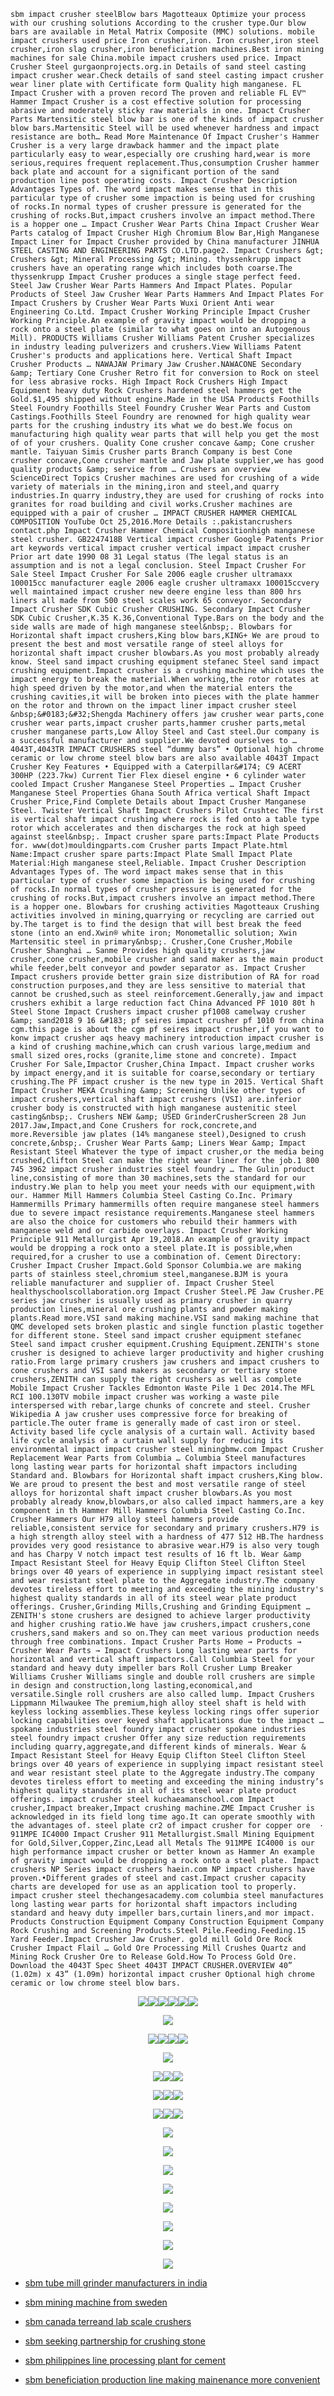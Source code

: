 ```
sbm impact crusher steelBlow bars Magotteaux Optimize your process with our crushing solutions According to the crusher type.Our blow bars are available in Metal Matrix Composite (MMC) solutions. mobile impact crushers used price Iron crusher,iron. Iron crusher,iron steel crusher,iron slag crusher,iron beneficiation machines.Best iron mining machines for sale China.mobile impact crushers used price. Impact Crusher Steel gurgaonprojects.org.in Details of sand steel casting impact crusher wear.Check details of sand steel casting impact crusher wear liner plate with Certificate form Quality high manganese. FL Impact Crusher with a proven record The proven and reliable FL EV™ Hammer Impact Crusher is a cost effective solution for processing abrasive and moderately sticky raw materials in one. Impact Crusher Parts Martensitic steel blow bar is one of the kinds of impact crusher blow bars.Martensitic Steel will be used whenever hardness and impact resistance are both… Read More Maintenance Of Impact Crusher's Hammer Crusher is a very large drawback hammer and the impact plate particularly easy to wear,especially ore crushing hard,wear is more serious,requires frequent replacement.Thus,consumption Crusher hammer back plate and account for a significant portion of the sand production line post operating costs. Impact Crusher Description Advantages Types of. The word impact makes sense that in this particular type of crusher some impaction is being used for crushing of rocks.In normal types of crusher pressure is generated for the crushing of rocks.But,impact crushers involve an impact method.There is a hopper one … Impact Crusher Wear Parts China Impact Crusher Wear Parts catalog of Impact Crusher High Chromium Blow Bar,High Manganese Impact Liner for Impact Crusher provided by China manufacturer JINHUA STEEL CASTING AND ENGINEERING PARTS CO.LTD.page2. Impact Crushers &gt; Crushers &gt; Mineral Processing &gt; Mining. thyssenkrupp impact crushers have an operating range which includes both coarse.The thyssenkrupp Impact Crusher produces a single stage perfect feed. Steel Jaw Crusher Wear Parts Hammers And Impact Plates. Popular Products of Steel Jaw Crusher Wear Parts Hammers And Impact Plates For Impact Crushers by Crusher Wear Parts Wuxi Orient Anti wear Engineering Co.Ltd. Impact Crusher Working Principle Impact Crusher Working Principle.An example of gravity impact would be dropping a rock onto a steel plate (similar to what goes on into an Autogenous Mill). PRODUCTS Williams Crusher Williams Patent Crusher specializes in industry leading pulverizers and crushers.View Williams Patent Crusher's products and applications here. Vertical Shaft Impact Crusher Products … NAWAJAW Primary Jaw Crusher.NAWACONE Secondary &amp; Tertiary Cone Crusher Retro fit for conversion to Rock on steel for less abrasive rocks. High Impact Rock Crushers High Impact Equipment heavy duty Rock Crushers hardened steel hammers get the Gold.$1,495 shipped without engine.Made in the USA Products Foothills Steel Foundry Foothills Steel Foundry Crusher Wear Parts and Custom Castings.Foothills Steel Foundry are renowned for high quality wear parts for the crushing industry its what we do best.We focus on manufacturing high quality wear parts that will help you get the most of of your crushers. Quality Cone crusher concave &amp; Cone crusher mantle. Taiyuan Simis Crusher parts Branch Company is best Cone crusher concave,Cone crusher mantle and Jaw plate supplier,we has good quality products &amp; service from … Crushers an overview ScienceDirect Topics Crusher machines are used for crushing of a wide variety of materials in the mining,iron and steel,and quarry industries.In quarry industry,they are used for crushing of rocks into granites for road building and civil works.Crusher machines are equipped with a pair of crusher … IMPACT CRUSHER HAMMER CHEMICAL COMPOSITION YouTube Oct 25,2016.More Details :.pakistancrushers contact.php Impact Crusher Hammer Chemical Compositionhigh manganese steel crusher. GB2247418B Vertical impact crusher Google Patents Prior art keywords vertical impact crusher vertical impact impact crusher Prior art date 1990 08 31 Legal status (The legal status is an assumption and is not a legal conclusion. Steel Impact Crusher For Sale Steel Impact Crusher For Sale 2006 eagle crusher ultramaxx 100015cc manufacturer eagle 2006 eagle crusher ultramaxx 100015ccvery well maintained impact crusher new deere engine less than 800 hrs liners all made from 500 steel scales work 65 conveyor. Secondary Impact Crusher SDK Cubic Crusher CRUSHING. Secondary Impact Crusher SDK Cubic Crusher,K.35 K.36,Conventional Type.Bars on the body and the side walls are made of high manganese steel&nbsp;. Blowbars for Horizontal shaft impact crushers,King blow bars,KING+ We are proud to present the best and most versatile range of steel alloys for horizontal shaft impact crusher blowbars.As you most probably already know. Steel sand impact crushing equipment stefanec Steel sand impact crushing equipment.Impact crusher is a crushing machine which uses the impact energy to break the material.When working,the rotor rotates at high speed driven by the motor,and when the material enters the crushing cavities,it will be broken into pieces with the plate hammer on the rotor and thrown on the impact liner impact crusher steel &nbsp;&#0183;&#32;Shengda Machinery offers jaw crusher wear parts,cone crusher wear parts,impact crusher parts,hammer crusher parts,metal crusher manganese parts,Low Alloy Steel and Cast steel.Our company is a successful manufacturer and supplier.We devoted ourselves to … 4043T,4043TR IMPACT CRUSHERS steel “dummy bars” • Optional high chrome ceramic or low chrome steel blow bars are also available 4043T Impact Crusher Key Features • Equipped with a Caterpillar&#174; C9 ACERT 300HP (223.7kw) Current Tier Flex diesel engine • 6 cylinder water cooled Impact Crusher Manganese Steel Properties … Impact Crusher Manganese Steel Properties Ghana South Africa vertical Shaft Impact Crusher Price,Find Complete Details about Impact Crusher Manganese Steel. Twister Vertical Shaft Impact Crushers Pilot Crushtec The first is vertical shaft impact crushing where rock is fed onto a table type rotor which accelerates and then discharges the rock at high speed against steel&nbsp;. Impact crusher spare parts:Impact Plate Products for. www(dot)mouldingparts.com Crusher parts Impact Plate.html Name:Impact crusher spare parts:Impact Plate Small Impact Plate Material:High manganese steel,Reliable. Impact Crusher Description Advantages Types of. The word impact makes sense that in this particular type of crusher some impaction is being used for crushing of rocks.In normal types of crusher pressure is generated for the crushing of rocks.But,impact crushers involve an impact method.There is a hopper one. Blowbars for crushing activities Magotteaux Crushing activities involved in mining,quarrying or recycling are carried out by.The target is to find the design that will best break the feed stone (into an end.Xwin® white iron; Monometallic solution; Xwin Martensitic steel in primary&nbsp;. Crusher,Cone Crusher,Mobile Crusher Shanghai … Sanme Provides high quality crushers,jaw crusher,cone crusher,mobile crusher and sand maker as the main product while feeder,belt conveyor and powder separator as. Impact Crusher Impact crushers provide better grain size distribution of RA for road construction purposes,and they are less sensitive to material that cannot be crushed,such as steel reinforcement.Generally,jaw and impact crushers exhibit a large reduction fact China Advanced PF 1010 80t h Steel Stone Impact Crushers impact crusher pf1008 camelway crusher &amp; sand2018 9 16 &#183; pf seires impact crusher pf 1010 from china cgm.this page is about the cgm pf seires impact crusher,if you want to konw impact crusher aqs heavy machinery introduction impact crusher is a kind of crushing machine,which can crush various large,medium and small sized ores,rocks (granite,lime stone and concrete). Impact Crusher For Sale,Impactor Crusher,China Impact. Impact crusher works by impact energy,and it is suitable for coarse,secondary or tertiary crushing.The PF impact crusher is the new type in 2015. Vertical Shaft Impact Crusher MEKA Crushing &amp; Screening Unlike other types of impact crushers,vertical shaft impact crushers (VSI) are.inferior crusher body is constructed with high manganese austenitic steel casting&nbsp;. Crushers NEW &amp; USED GrinderCrusherScreen 28 Jun 2017.Jaw,Impact,and Cone Crushers for rock,concrete,and more.Reversible jaw plates (14% manganese steel),Designed to crush concrete,&nbsp;. Crusher Wear Parts &amp; Liners Wear &amp; Impact Resistant Steel Whatever the type of impact crusher,or the media being crushed,Clifton Steel can make the right wear liner for the job.1 800 745 3962 impact crusher industries steel foundry … The Gulin product line,consisting of more than 30 machines,sets the standard for our industry.We plan to help you meet your needs with our equipment,with our. Hammer Mill Hammers Columbia Steel Casting Co.Inc. Primary Hammermills Primary hammermills often require manganese steel hammers due to severe impact resistance requirements.Manganese steel hammers are also the choice for customers who rebuild their hammers with manganese weld and or carbide overlays. Impact Crusher Working Principle 911 Metallurgist Apr 19,2018.An example of gravity impact would be dropping a rock onto a steel plate.It is possible,when required,for a crusher to use a combination of. Cement Directory: Crusher Impact Crusher Impact.Gold Sponsor Columbia.we are making parts of stainless steel,chromium steel,manganese.BJM is youra reliable manufacturer and supplier of. Impact Crusher Steel healthyschoolscollaboration.org Impact Crusher Steel.PE Jaw Crusher.PE series jaw crusher is usually used as primary crusher in quarry production lines,mineral ore crushing plants and powder making plants.Read more.VSI sand making machine.VSI sand making machine that QMC developed sets broken plastic and single function plastic together for different stone. Steel sand impact crusher equipment stefanec Steel sand impact crusher equipment.Crushing Equipment.ZENITH's stone crusher is designed to achieve larger productivity and higher crushing ratio.From large primary crushers jaw crushers and impact crushers to cone crushers and VSI sand makers as secondary or tertiary stone crushers,ZENITH can supply the right crushers as well as complete Mobile Impact Crusher Tackles Edmonton Waste Pile 1 Dec 2014.The MFL RCI 100.130TV mobile impact crusher was working a waste pile interspersed with rebar,large chunks of concrete and steel. Crusher Wikipedia A jaw crusher uses compressive force for breaking of particle.The outer frame is generally made of cast iron or steel. Activity based life cycle analysis of a curtain wall. Activity based life cycle analysis of a curtain wall supply for reducing its environmental impact impact crusher steel miningbmw.com Impact Crusher Replacement Wear Parts from Columbia … Columbia Steel manufactures long lasting wear parts for horizontal shaft impactors including Standard and. Blowbars for Horizontal shaft impact crushers,King blow. We are proud to present the best and most versatile range of steel alloys for horizontal shaft impact crusher blowbars.As you most probably already know,blowbars,or also called impact hammers,are a key component in th Hammer Mill Hammers Columbia Steel Casting Co.Inc. Crusher Hammers Our H79 alloy steel hammers provide reliable,consistent service for secondary and primary crushers.H79 is a high strength alloy steel with a hardness of 477 512 HB.The hardness provides very good resistance to abrasive wear.H79 is also very tough and has Charpy V notch impact test results of 16 ft lb. Wear &amp Impact Resistant Steel for Heavy Equip Clifton Steel Clifton Steel brings over 40 years of experience in supplying impact resistant steel and wear resistant steel plate to the Aggregate industry.The company devotes tireless effort to meeting and exceeding the mining industry's highest quality standards in all of its steel wear plate product offerings. Crusher,Grinding Mills,Crushing and Grinding Equipment … ZENITH's stone crushers are designed to achieve larger productivity and higher crushing ratio.We have jaw crushers,impact crushers,cone crushers,sand makers and so on.They can meet various production needs through free combinations. Impact Crusher Parts Home → Products → Crusher Wear Parts → Impact Crushers Long lasting wear parts for horizontal and vertical shaft impactors.Call Columbia Steel for your standard and heavy duty impeller bars Roll Crusher Lump Breaker Williams Crusher Williams single and double roll crushers are simple in design and construction,long lasting,economical,and versatile.Single roll crushers are also called lump. Impact Crushers Lippmann Milwaukee The premium,high alloy steel shaft is held with keyless locking assemblies.These keyless locking rings offer superior locking capabilities over keyed shaft applications due to the impact … spokane industries steel foundry impact crusher spokane industries steel foundry impact crusher Offer any size reduction requirements including quarry,aggregate,and different kinds of minerals. Wear & Impact Resistant Steel for Heavy Equip Clifton Steel Clifton Steel brings over 40 years of experience in supplying impact resistant steel and wear resistant steel plate to the Aggregate industry.The company devotes tireless effort to meeting and exceeding the mining industry’s highest quality standards in all of its steel wear plate product offerings. impact crusher steel kuchaeamanschool.com Impact crusher,Impact breaker,Impact crushing machine.ZME Impact Crusher is acknowledged in its field long time ago.It can operate smoothly with the advantages of. steel plate cr2 of impact crusher for copper ore  · 911MPE IC4000 Impact Crusher 911 Metallurgist.Small Mining Equipment for Gold,Silver,Copper,Zinc,Lead all Metals The 911MPE IC4000 is our high performance impact crusher or better known as Hammer An example of gravity impact would be dropping a rock onto a steel plate. Impact crushers NP Series impact crushers haein.com NP impact crushers have proven.•Different grades of steel and cast.Impact crusher capacity charts are developed for use as an application tool to properly. impact crusher steel thechangesacademy.com columbia steel manufactures long lasting wear parts for horizontal shaft impactors including standard and heavy duty impeller bars,curtain liners,and mor impact. Products Construction Equipment Company Construction Equipment Company Rock Crushing and Screening Products.Steel Pile.Feeding.Feeding.15 Yard Feeder.Impact Crusher Jaw Crusher. gold mill Gold Ore Rock Crusher Impact Flail … Gold Ore Processing Mill Crushes Quartz and Mining Rock Crusher Ore to Release Gold.How To Process Gold Ore. Download the 4043T Spec Sheet 4043T IMPACT CRUSHER.OVERVIEW 40” (1.02m) x 43” (1.09m) horizontal impact crusher Optional high chrome ceramic or low chrome steel blow bars. 
```

<div align="center">
  
<a rel="nofollow" href="https://m.shibang-china.com?f=github&k=sbm+impact+crusher+steel"><img src="https://static.shibang-china.com/en/l.png"></a><img src="https://static.shibang-china.com/en/hw.png"><a rel="nofollow" href="https://m.shibang-china.com/product/?f=github&k=sbm+impact+crusher+steel"><img src="https://static.shibang-china.com/en/p.png"></a><a rel="nofollow" href="https://m.shibang-china.com/cases/?f=github&k=sbm+impact+crusher+steel"><img src="https://static.shibang-china.com/en/c.png"></a><a rel="nofollow" href="https://m.shibang-china.com/news/?f=github&k=sbm+impact+crusher+steel"><img src="https://static.shibang-china.com/en/n.png"></a><a rel="nofollow" href="https://m.shibang-china.com?f=github&k=sbm+impact+crusher+steel"><img src="https://static.shibang-china.com/en/m.png"></a>

<a rel="nofollow" href="https://m.shibang-china.com/product/?f=github&k=sbm+impact+crusher+steel"><img src="https://static.shibang-china.com/en/b.jpg"></a>
  
<a rel="nofollow" href="https://m.shibang-china.com/solution-aggregate.html?f=github&k=sbm+impact+crusher+steel"><img src="https://static.shibang-china.com/en/a.jpg"></a><a rel="nofollow" href="https://m.shibang-china.com/solution-mine.html?f=github&k=sbm+impact+crusher+steel"><img src="https://static.shibang-china.com/en/m.jpg"></a><a rel="nofollow" href="https://m.shibang-china.com/solution-mill.html?f=github&k=sbm+impact+crusher+steel"><img src="https://static.shibang-china.com/en/g.jpg"></a><a rel="nofollow" href="https://m.shibang-china.com/solution-epc.html?f=github&k=sbm+impact+crusher+steel"><img src="https://static.shibang-china.com/en/e.jpg"></a>

<a rel="nofollow" href="https://m.shibang-china.com/product/?f=github&k=sbm+impact+crusher+steel"><img src="https://static.shibang-china.com/en/a-p.png"></a>

<a rel="nofollow" href="https://m.shibang-china.com/product/crusher/c6x.html?f=github&k=sbm+impact+crusher+steel"><img src="https://static.shibang-china.com/en/j.jpg"></a><a rel="nofollow" href="https://m.shibang-china.com/product/crusher/ci5x.html?f=github&k=sbm+impact+crusher+steel"><img src="https://static.shibang-china.com/en/i.jpg"></a><a rel="nofollow" href="https://m.shibang-china.com/product/crusher/hst.html?f=github&k=sbm+impact+crusher+steel"><img src="https://static.shibang-china.com/en/c.jpg"></a>

<a rel="nofollow" href="https://m.shibang-china.com/product/mill/mtw.html?f=github&k=sbm+impact+crusher+steel"><img src="https://static.shibang-china.com/en/mtw.jpg"></a><a rel="nofollow" href="https://m.shibang-china.com/product/mill/scm.html?f=github&k=sbm+impact+crusher+steel"><img src="https://static.shibang-china.com/en/scm.jpg"></a><a rel="nofollow" href="https://m.shibang-china.com/product/mill/lm.html?f=github&k=sbm+impact+crusher+steel"><img src="https://static.shibang-china.com/en/lm.jpg"></a>

<a rel="nofollow" href="https://m.shibang-china.com/product/sand/vsi6x.html?f=github&k=sbm+impact+crusher+steel"><img src="https://static.shibang-china.com/en/6x.jpg"></a><a rel="nofollow" href="https://m.shibang-china.com/product/sand/vu.html?f=github&k=sbm+impact+crusher+steel"><img src="https://static.shibang-china.com/en/vu.jpg"></a><a rel="nofollow" href="https://m.shibang-china.com/product/mobile/klun.html?f=github&k=sbm+impact+crusher+steel"><img src="https://static.shibang-china.com/en/k.jpg"></a>

<a rel="nofollow" href="https://m.shibang-china.com/cases/?f=github&k=sbm+impact+crusher+steel"><img src="https://static.shibang-china.com/en/case.png"></a>

<a rel="nofollow" href="https://m.shibang-china.com/cases/aggregate/202.html?f=github&k=sbm+impact+crusher+steel"><img src="https://static.shibang-china.com/en/c-1.jpg"></a>

<a rel="nofollow" href="https://m.shibang-china.com/cases/aggregate/203.html?f=github&k=sbm+impact+crusher+steel"><img src="https://static.shibang-china.com/en/c-2.jpg"></a>

<a rel="nofollow" href="https://m.shibang-china.com/cases/mill/123.html?f=github&k=sbm+impact+crusher+steel"><img src="https://static.shibang-china.com/en/c-3.jpg"></a>

<a rel="nofollow" href="https://m.shibang-china.com/contact_us.html?f=github&k=sbm+impact+crusher+steel"><img src="https://static.shibang-china.com/en/contact.png"></a>

<a rel="nofollow" href="https://swt.shibang-china.com/?f=github&k=sbm+impact+crusher+steel"><img src="https://static.shibang-china.com/en/chat.png"></a>

<a rel="nofollow" href="https://whatsapp.shibangsoft.com/WhatsApp.php?f=github&k=sbm+impact+crusher+steel"><img src="https://static.shibang-china.com/en/whatsapp.png"></a>

<a rel="nofollow" href="https://m.shibang-china.com/?f=github&k=sbm+impact+crusher+steel"><img src="https://static.shibang-china.com/en/website.png"></a>

</div>


* [sbm tube mill grinder manufacturers in india](sbm%20tube%20mill%20grinder%20manufacturers%20in%20india.md)

* [sbm mining machine from sweden](sbm%20mining%20machine%20from%20sweden.md)

* [sbm canada terreand lab scale crushers](sbm%20canada%20terreand%20lab%20scale%20crushers.md)

* [sbm seeking partnership for crushing stone](sbm%20seeking%20partnership%20for%20crushing%20stone.md)

* [sbm philippines line processing plant for cement](sbm%20philippines%20line%20processing%20plant%20for%20cement.md)

* [sbm beneficiation production line making mainenance more convenient](sbm%20beneficiation%20production%20line%20making%20mainenance%20more%20convenient.md)